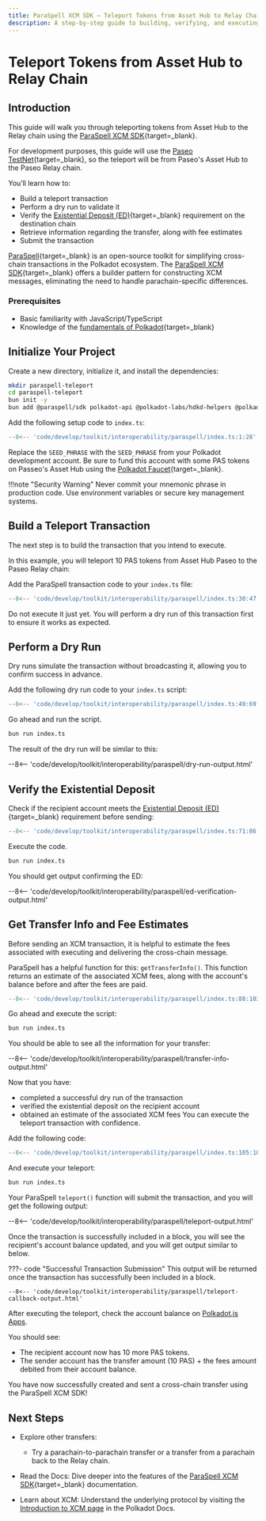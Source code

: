 ```yaml
---
title: ParaSpell XCM SDK – Teleport Tokens from Asset Hub to Relay Chain
description: A step-by-step guide to building, verifying, and executing a teleport from Asset Hub to Relay chain using the ParaSpell XCM SDK.
---
```


# Teleport Tokens from Asset Hub to Relay Chain

## Introduction

This guide will walk you through teleporting tokens from Asset Hub to the Relay chain using the [ParaSpell XCM SDK](https://paraspell.github.io/docs/){target=\_blank}.

For development purposes, this guide will use the [Paseo TestNet](/develop/networks/#paseo){target=\_blank}, so the teleport will be from Paseo's Asset Hub to the Paseo Relay chain.

You’ll learn how to:

- Build a teleport transaction
- Perform a dry run to validate it
- Verify the [Existential Deposit (ED)](/polkadot-protocol/glossary/#existential-deposit){target=_blank} requirement on the destination chain
- Retrieve information regarding the transfer, along with fee estimates
- Submit the transaction

[ParaSpell](https://paraspell.github.io/docs/){target=_blank} is an open-source toolkit for simplifying cross-chain transactions in the Polkadot ecosystem. The [ParaSpell XCM SDK](https://paraspell.github.io/docs/){target=_blank} offers a builder pattern for constructing XCM messages, eliminating the need to handle parachain-specific differences.

### Prerequisites

- Basic familiarity with JavaScript/TypeScript
- Knowledge of the [fundamentals of Polkadot](/polkadot-protocol/parachain-basics/){target=_blank}

## Initialize Your Project

Create a new directory, initialize it, and install the dependencies:

```bash
mkdir paraspell-teleport
cd paraspell-teleport
bun init -y
bun add @paraspell/sdk polkadot-api @polkadot-labs/hdkd-helpers @polkadot-labs/hdkd
```

Add the following setup code to `index.ts`:

```ts
--8<-- 'code/develop/toolkit/interoperability/paraspell/index.ts:1:28'
```
Replace the `SEED_PHRASE` with the `SEED_PHRASE` from your Polkadot development account.
Be sure to fund this account with some PAS tokens on Passeo's Asset Hub using the [Polkadot Faucet](https://faucet.polkadot.io/?parachain=1000){target=_blank}.

!!!note "Security Warning"
    Never commit your mnemonic phrase in production code. Use environment variables or secure key management systems.

## Build a Teleport Transaction

The next step is to build the transaction that you intend to execute.

In this example, you will teleport 10 PAS tokens from Asset Hub Paseo to the Paseo Relay chain:

Add the ParaSpell transaction code to your `index.ts` file:

```ts
--8<-- 'code/develop/toolkit/interoperability/paraspell/index.ts:30:47'
```
Do not execute it just yet. You will perform a dry run of this transaction first to ensure it works as expected.

## Perform a Dry Run

Dry runs simulate the transaction without broadcasting it, allowing you to confirm success in advance.

Add the following dry run code to your `index.ts` script:

```ts
--8<-- 'code/develop/toolkit/interoperability/paraspell/index.ts:49:69'
```
Go ahead and run the script.

```bash
bun run index.ts
```

The result of the dry run will be similar to this:

--8<-- 'code/develop/toolkit/interoperability/paraspell/dry-run-output.html'

## Verify the Existential Deposit

Check if the recipient account meets the [Existential Deposit (ED)](/polkadot-protocol/glossary/#existential-deposit){target=_blank} requirement before sending:

```ts
--8<-- 'code/develop/toolkit/interoperability/paraspell/index.ts:71:86'
```
Execute the code.

```bash
bun run index.ts
```

You should get output confirming the ED:

--8<-- 'code/develop/toolkit/interoperability/paraspell/ed-verification-output.html'

## Get Transfer Info and Fee Estimates

Before sending an XCM transaction, it is helpful to estimate the fees associated with executing and delivering the cross-chain message.

ParaSpell has a helpful function for this: `getTransferInfo()`. This function returns an estimate of the associated XCM fees, along with the account's balance before and after the fees are paid.

```ts
--8<-- 'code/develop/toolkit/interoperability/paraspell/index.ts:88:103'
```

Go ahead and execute the script:

```bash
bun run index.ts
```

You should be able to see all the information for your transfer:

--8<-- 'code/develop/toolkit/interoperability/paraspell/transfer-info-output.html'

Now that you have:

- completed a successful dry run of the transaction
- verified the existential deposit on the recipient account
- obtained an estimate of the associated XCM fees
You can execute the teleport transaction with confidence.

Add the following code:

```typescript
--8<-- 'code/develop/toolkit/interoperability/paraspell/index.ts:105:105'
```
And execute your teleport:
```bash
bun run index.ts
```
Your ParaSpell `teleport()` function will submit the transaction, and you will get the following output:

--8<-- 'code/develop/toolkit/interoperability/paraspell/teleport-output.html'

Once the transaction is successfully included in a block, you will see the recipient's account balance updated, and you will get output similar to below.

???- code "Successful Transaction Submission"
    This output will be returned once the transaction has successfully been included in a block.

    --8<-- 'code/develop/toolkit/interoperability/paraspell/teleport-callback-output.html'

After executing the teleport, check the account balance on [Polkadot.js Apps](https://polkadot.js.org/apps/?rpc=wss%3A%2F%2Fsys.turboflakes.io%2Fasset-hub-paseo#/accounts). 

You should see:

- The recipient account now has 10 more PAS tokens.
- The sender account has the transfer amount (10 PAS) + the fees amount debited from their account balance.

You have now successfully created and sent a cross-chain transfer using the ParaSpell XCM SDK!

## Next Steps

- Explore other transfers: 
    - Try a parachain-to-parachain transfer or a transfer from a parachain back to the Relay chain.

- Read the Docs: Dive deeper into the features of the [ParaSpell XCM SDK](https://paraspell.github.io/docs/sdk/getting-started.html){target=\_blank} documentation.

- Learn about XCM: Understand the underlying protocol by visiting the [Introduction to XCM page](/develop/interoperability/intro-to-xcm/) in the Polkadot Docs.